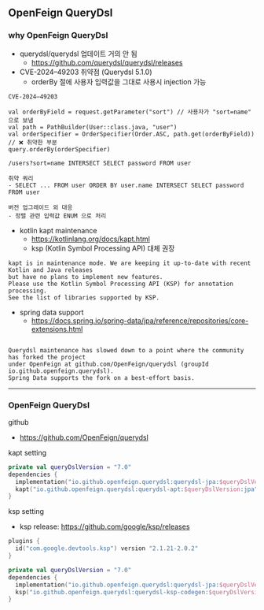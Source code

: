 ## OpenFeign QueryDsl

### why OpenFeign QueryDsl
- querydsl/querydsl 업데이트 거의 안 됨
  - https://github.com/querydsl/querydsl/releases
- CVE-2024–49203 취약점 (Querydsl 5.1.0)
  - orderBy 절에 사용자 입력값을 그대로 사용시 injection 가능

```
CVE-2024–49203

val orderByField = request.getParameter("sort") // 사용자가 "sort=name" 으로 보냄
val path = PathBuilder(User::class.java, "user")
val orderSpecifier = OrderSpecifier(Order.ASC, path.get(orderByField)) // ❌ 취약한 부분
query.orderBy(orderSpecifier)

/users?sort=name INTERSECT SELECT password FROM user

취약 쿼리
- SELECT ... FROM user ORDER BY user.name INTERSECT SELECT password FROM user

버전 업그레이드 외 대응
- 정렬 관련 입력값 ENUM 으로 처리
```
- kotlin kapt maintenance
  - https://kotlinlang.org/docs/kapt.html
  - ksp (Kotlin Symbol Processing API) 대체 권장
```
kapt is in maintenance mode. We are keeping it up-to-date with recent Kotlin and Java releases 
but have no plans to implement new features. 
Please use the Kotlin Symbol Processing API (KSP) for annotation processing. 
See the list of libraries supported by KSP.
```
- spring data support
  - https://docs.spring.io/spring-data/jpa/reference/repositories/core-extensions.html
```

Querydsl maintenance has slowed down to a point where the community has forked the project 
under OpenFeign at github.com/OpenFeign/querydsl (groupId io.github.openfeign.querydsl). 
Spring Data supports the fork on a best-effort basis.
```

---

### OpenFeign QueryDsl

github
- https://github.com/OpenFeign/querydsl

kapt setting
```kotlin
private val queryDslVersion = "7.0"
dependencies {
  implementation("io.github.openfeign.querydsl:querydsl-jpa:$queryDslVersion")
  kapt("io.github.openfeign.querydsl:querydsl-apt:$queryDslVersion:jpa")
}
```

ksp setting
- ksp release: https://github.com/google/ksp/releases
```kotlin
plugins {
  id("com.google.devtools.ksp") version "2.1.21-2.0.2"
}

private val queryDslVersion = "7.0"
dependencies {
  implementation("io.github.openfeign.querydsl:querydsl-jpa:$queryDslVersion")
  ksp("io.github.openfeign.querydsl:querydsl-ksp-codegen:$queryDslVersion")
}
```



